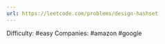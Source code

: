 ```yaml
---
url: https://leetcode.com/problems/design-hashset
---
```


Difficulty: #easy
Companies: #amazon #google